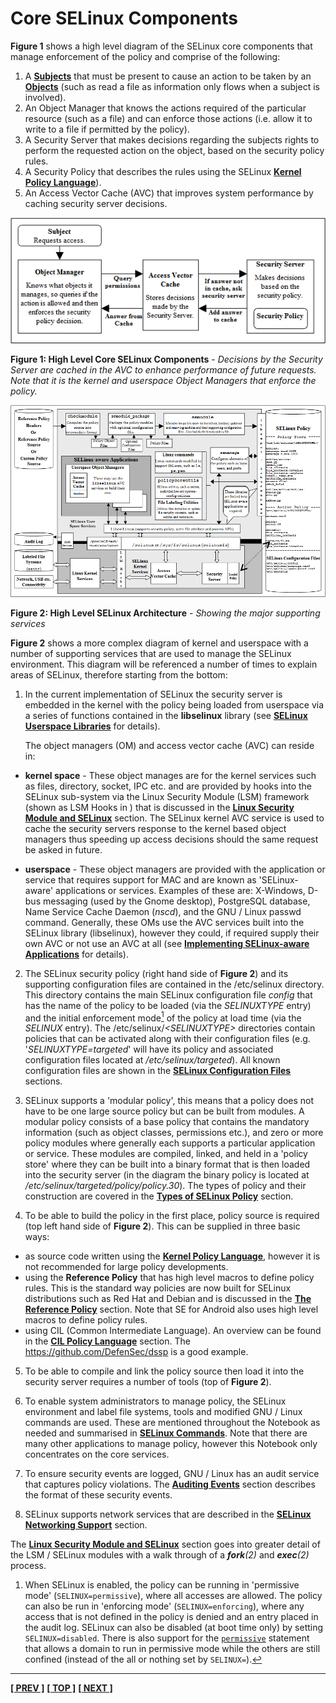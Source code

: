# Core SELinux Components

**Figure 1** shows a high level diagram of the SELinux core components that
manage enforcement of the policy and comprise of the following:

1.  A [**Subjects**](subjects.md#subjects) that must be present to cause an action
    to be taken by an [**Objects**](objects.md#objects) (such as read a file as
    information only flows when a subject is involved).
2.  An Object Manager that knows the actions required of the particular
    resource (such as a file) and can enforce those actions (i.e. allow
    it to write to a file if permitted by the policy).
3.  A Security Server that makes decisions regarding the subjects rights
    to perform the requested action on the object, based on the security
    policy rules.
4.  A Security Policy that describes the rules using the SELinux
    [**Kernel Policy Language**](kernel_policy_language.md#kernel-policy-language)).
5.  An Access Vector Cache (AVC) that improves system performance by
    caching security server decisions.

![](./images/1-core.png)

**Figure 1: High Level Core SELinux Components** - *Decisions by the
Security Server are cached in the AVC to enhance performance of future
requests. Note that it is the kernel and userspace Object Managers that
enforce the policy.*

![](./images/2-high-level-arch.png)

**Figure 2: High Level SELinux Architecture** - *Showing the major supporting services*

**Figure 2** shows a more complex diagram of kernel and userspace with a number of
supporting services that are used to manage the SELinux environment.
This diagram will be referenced a number of times to explain areas of
SELinux, therefore starting from the bottom:

1.  In the current implementation of SELinux the security server is
    embedded in the kernel with the policy being loaded from userspace via a
    series of functions contained in the **libselinux** library (see
    [**SELinux Userspace Libraries**](userspace_libraries.md#selinux-userspace-libraries) for details).

    The object managers (OM) and access vector cache (AVC) can reside in:

-   **kernel space** - These object manages are for the kernel services such
as files, directory, socket, IPC etc. and are provided by hooks into the
SELinux sub-system via the Linux Security Module (LSM) framework (shown
as LSM Hooks in ) that is discussed in the
[**Linux Security Module and SELinux**](lsm_selinux.md#linux-security-module-and-selinux)
 section. The SELinux kernel AVC service is used to cache the security servers
response to the kernel based object managers thus speeding up access decisions
should the same request be asked in future.

-   **userspace** - These object managers are provided with the application
    or service that requires support for MAC and are known as
    'SELinux-aware' applications or services. Examples of these are:
    X-Windows, D-bus messaging (used by the Gnome desktop), PostgreSQL
    database, Name Service Cache Daemon (*nscd*), and the GNU / Linux passwd
    command. Generally, these OMs use the AVC services built into the
    SELinux library (libselinux), however they could, if required supply
    their own AVC or not use an AVC at all (see
    [**Implementing SELinux-aware Applications**](implementing_seaware_apps.md#implementing-selinux-aware-applications) for details).

2.  The SELinux security policy (right hand side of **Figure 2**) and its
supporting configuration files are contained in the /etc/selinux directory.
This directory contains the main SELinux configuration file *config* that has
the name of the policy to be loaded (via the *SELINUXTYPE* entry) and the initial
enforcement mode<a href="#fnc1" class="footnote-ref" id="fncor1"><sup>1</sup></a>
of the policy at load time (via the *SELINUX* entry).
The /etc/selinux/*&lt;SELINUXTYPE&gt;* directories
contain policies that can be activated along with their configuration
files (e.g. '*SELINUXTYPE=targeted*' will have its policy and associated
configuration files located at */etc/selinux/targeted*). All known
configuration files are shown in the
[**SELinux Configuration Files**](configuration_files.md#selinux-configuration-files)
sections.

3.  SELinux supports a 'modular policy', this means that a policy does not
have to be one large source policy but can be built from modules. A
modular policy consists of a base policy that contains the mandatory
information (such as object classes, permissions etc.), and zero or more
policy modules where generally each supports a particular application or
service. These modules are compiled, linked, and held in a 'policy
store' where they can be built into a binary format that is then loaded
into the security server (in the diagram the binary policy is located at
*/etc/selinux/targeted/policy/policy.30*). The types of policy and their
construction are covered in the
[**Types of SELinux Policy**](types_of_policy.md#types-of-selinux-policy)
section.

4.  To be able to build the policy in the first place, policy source is
required (top left hand side of **Figure 2**). This can be supplied in three
basic ways:

-  as source code written using the
[**Kernel Policy Language**](kernel_policy_language.md#kernel-policy-language),
however it is not recommended for large policy developments.
-  using the **Reference Policy** that has high
level macros to define policy rules. This is the standard way
policies are now built for SELinux distributions such as Red Hat
and Debian and is discussed in the
[**The Reference Policy**](reference_policy.md#the-reference-policy)
section. Note that SE for Android also uses high level macros to define
policy rules.
-  using CIL (Common Intermediate Language). An overview can be found
in the [**CIL Policy Language**](cil_overview.md#cil-overview)
section. The <https://github.com/DefenSec/dssp> is a good example.

5. To be able to compile and link the policy source then load it into the
security server requires a number of tools (top of **Figure 2**).

6.  To enable system administrators to manage policy, the SELinux
environment and label file systems, tools and modified GNU / Linux
commands are used. These are mentioned throughout the Notebook as needed
and summarised in
[**SELinux Commands**](selinux_cmds.md#appendix-c---selinux-commands).
Note that there are many other applications to manage policy, however this
Notebook only concentrates on the core services.

7.  To ensure security events are logged, GNU / Linux has an audit service
that captures policy violations. The
[**Auditing Events**](auditing.md#auditing-selinux-events)
section describes the format of these security events.

8.  SELinux supports network services that are described in the
[**SELinux Networking Support**](network_support.md#selinux-networking-support)
section.

The [**Linux Security Module and SELinux**](lsm_selinux.md#linux-security-module-and-selinux)
section goes into greater detail of the LSM / SELinux modules with a walk
through of a ***fork**(2)* and ***exec**(2)* process.

<section class="footnotes">
<ol>
<li id="fnc1"><p>When SELinux is enabled, the policy can be running in 'permissive mode' (<code>SELINUX=permissive</code>), where all accesses are allowed. The policy
can also be run in 'enforcing mode' (<code>SELINUX=enforcing</code>), where any
access that is not defined in the policy is denied and an entry placed
in the audit log. SELinux can also be disabled (at boot time only) by
setting <code>SELINUX=disabled</code>. There is also support for the
<a href="type_statements.md#permissive"><code>permissive</code></a>
statement that allows a domain to run in permissive mode while the others are still confined
(instead of the all or nothing set by <code>SELINUX=</code>).<a href="#fncor1" class="footnote-back">↩</a></p></li>
</ol>
</section>

<!-- %CUTHERE% -->

---
**[[ PREV ]](selinux_overview.md)** **[[ TOP ]](#)** **[[ NEXT ]](mac.md)**

